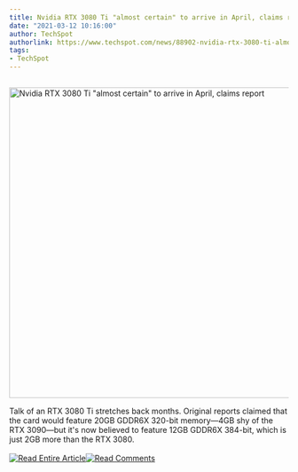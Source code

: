 ```yaml
---
title: Nvidia RTX 3080 Ti "almost certain" to arrive in April, claims report
date: "2021-03-12 10:16:00"
author: TechSpot
authorlink: https://www.techspot.com/news/88902-nvidia-rtx-3080-ti-almost-certain-arrive-april.html
tags:
- TechSpot
---
```

<a href="https://www.techspot.com/news/88902-nvidia-rtx-3080-ti-almost-certain-arrive-april.html" target="_blank"><img src="https://static.techspot.com/images2/news/ts3_thumbs/2021/03/2021-03-12-ts3_thumbs-eb6.jpg" width="800" height="560" style="padding: 15px 0" title="Nvidia RTX 3080 Ti &quot;almost certain&quot; to arrive in April, claims report" /></a><br />Talk of an RTX 3080 Ti stretches back months. Original reports claimed that the card would feature 20GB GDDR6X 320-bit memory—4GB shy of the RTX 3090—but it's now believed to feature 12GB GDDR6X 384-bit, which is just 2GB more than the RTX 3080.<br /><br /><a href="https://www.techspot.com/news/88902-nvidia-rtx-3080-ti-almost-certain-arrive-april.html"><img src="https://static.techspot.com/images/rss/rss_buttons_01.png" border="0" alt="Read Entire Article" /></a><a href="https://www.techspot.com/news/88902-nvidia-rtx-3080-ti-almost-certain-arrive-april.html#comments"><img src="https://static.techspot.com/images/rss/rss_buttons_02.png" border="0" alt="Read Comments" /></a><br /><br />